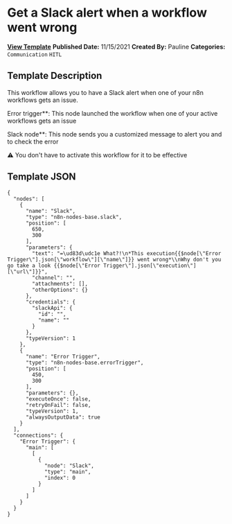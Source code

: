 # Get a Slack alert when a workflow went wrong

**[View Template](https://n8n.io/workflows/1326-/)**  **Published Date:** 11/15/2021  **Created By:** Pauline  **Categories:** `Communication` `HITL`  

## Template Description

This workflow allows you to have a Slack alert when one of your n8n workflows gets an issue.



Error trigger**: This node launched the workflow when one of your active workflows gets an issue

Slack node**: This node sends you a customized message to alert you and to check the error


⚠️ You don't have to activate this workflow for it to be effective


## Template JSON

```
{
  "nodes": [
    {
      "name": "Slack",
      "type": "n8n-nodes-base.slack",
      "position": [
        650,
        300
      ],
      "parameters": {
        "text": "=\ud83d\udc1e What?!\n*This execution{{$node[\"Error Trigger\"].json[\"workflow\"][\"name\"]}} went wrong*\\nWhy don't you go take a look {{$node[\"Error Trigger\"].json[\"execution\"][\"url\"]}}",
        "channel": "",
        "attachments": [],
        "otherOptions": {}
      },
      "credentials": {
        "slackApi": {
          "id": "",
          "name": ""
        }
      },
      "typeVersion": 1
    },
    {
      "name": "Error Trigger",
      "type": "n8n-nodes-base.errorTrigger",
      "position": [
        450,
        300
      ],
      "parameters": {},
      "executeOnce": false,
      "retryOnFail": false,
      "typeVersion": 1,
      "alwaysOutputData": true
    }
  ],
  "connections": {
    "Error Trigger": {
      "main": [
        [
          {
            "node": "Slack",
            "type": "main",
            "index": 0
          }
        ]
      ]
    }
  }
}
```
